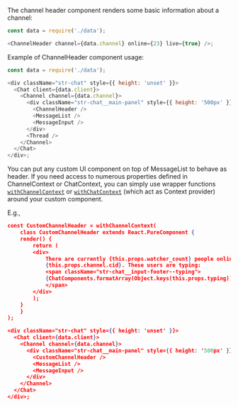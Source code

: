 The channel header component renders some basic information about a channel:

```js
const data = require('./data');

<ChannelHeader channel={data.channel} online={23} live={true} />;
```

Example of ChannelHeader component usage:

```js
const data = require('./data');

<div className="str-chat" style={{ height: 'unset' }}>
  <Chat client={data.client}>
    <Channel channel={data.channel}>
      <div className="str-chat__main-panel" style={{ height: '500px' }}>
        <ChannelHeader />
        <MessageList />
        <MessageInput />
      </div>
      <Thread />
    </Channel>
  </Chat>
</div>;
```

You can put any custom UI component on top of MessageList to behave as header.
If you need access to numerous properties defined in ChannelContext or ChatContext, you can simply use wrapper functions [`withChannelContext`](#withchannelcontext) or [`withChatContext`](withchatcontext) (which act as Context provider)
around your custom component.

E.g.,

```json
const CustomChannelHeader = withChannelContext(
    class CustomChannelHeader extends React.PureComponent {
    render() {
        return (
        <div>
            There are currently {this.props.watcher_count} people online in channel
            {this.props.channel.cid}. These users are typing:
            <span className="str-chat__input-footer--typing">
            {ChatComponents.formatArray(Object.keys(this.props.typing))}
            </span>
        </div>
        );
    }
    }
);

<div className="str-chat" style={{ height: 'unset' }}>
  <Chat client={data.client}>
    <Channel channel={data.channel}>
      <div className="str-chat__main-panel" style={{ height: '500px' }}>
        <CustomChannelHeader />
        <MessageList />
        <MessageInput />
      </div>
    </Channel>
  </Chat>
</div>;
```
